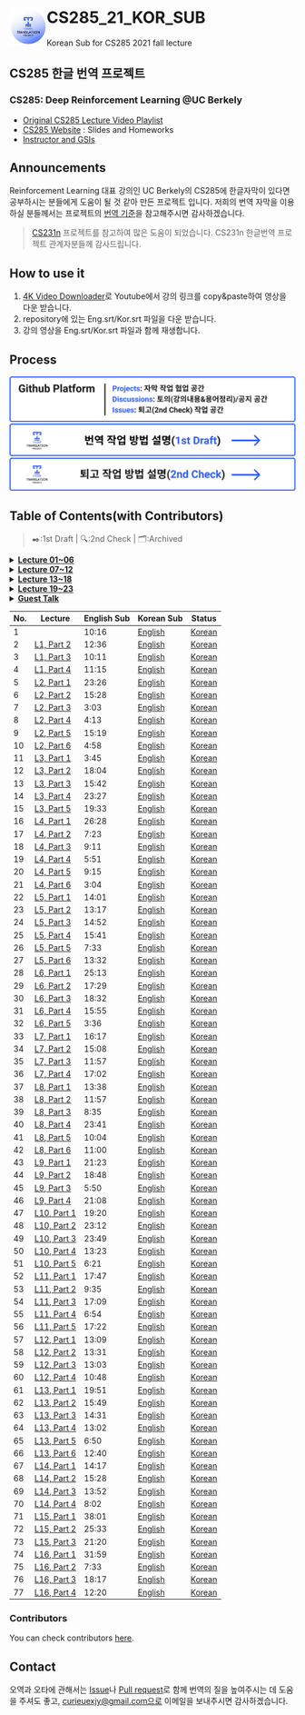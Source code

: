
# CS285_21_KOR_SUB <img align="left" width="13%" height="13%" src="./logo.png">

Korean Sub for CS285 2021 fall lecture

## CS285 한글 번역 프로젝트
### CS285: Deep Reinforcement Learning @UC Berkely
- [Original CS285 Lecture Video Playlist](https://youtube.com/playlist?list=PL_iWQOsE6TfXxKgI1GgyV1B_Xa0DxE5eH)
- [CS285 Website](http://rail.eecs.berkeley.edu/deeprlcourse/) : Slides and Homeworks
- [Instructor and GSIs](http://rail.eecs.berkeley.edu/deeprlcourse/staff/)

## Announcements
Reinforcement Learning 대표 강의인 UC Berkely의 CS285에 한글자막이 있다면 공부하시는 분들에게 도움이 될 것 같아 만든 프로젝트 입니다. 저희의 번역 자막을 이용하실 분들께서는 프로젝트의 [번역 기준](./docs/term.md)을 참고해주시면 감사하겠습니다.

> [CS231n](https://github.com/visionNoob/CS231N_17_KOR_SUB) 프로젝트를 참고하여 많은 도움이 되었습니다. CS231n 한글번역 프로젝트 관계자분들께 감사드립니다.

## How to use it
1. [4K Video Downloader](https://www.4kdownload.com/downloads)로 Youtube에서 강의 링크를 copy&paste하여 영상을 다운 받습니다.
2. repository에 있는 Eng.srt/Kor.srt 파일을 다운 받습니다.
3. 강의 영상을 Eng.srt/Kor.srt 파일과 함께 재생합니다.

## Process

![](./img/github.png)
[![](./img/first_draft.png)](./docs/first_draft.md)
[![](./img/second_check.png)](./docs/second_check.md)

## Table of Contents(with Contributors)
> ✒️:1st Draft | 🔍:2nd Check | 🗂:Archived


  <details>
  <summary><b><u>Lecture 01~06</u></b></summary>

  *   <details>
      <summary><b>Lecture 01</b></summary>
      <p>
          <a href="https://youtu.be/JHrlF10v2Og">L1, Part 1</a> 
          <a href="./English_srt/CS%20285%20Lecture%201%2C%20Part%201.srt">Lsert 1</a>
          <a href="https://youtu.be/JHrlF10v2Og">L1, Part 1</a>
          <a href="https://youtu.be/JHrlF10v2Og">L1, Part 1</a>
          <a href="https://youtu.be/JHrlF10v2Og">L1, Part 1</a>
      </p>
      </details>
  *   <details>
      <summary><b>Lecture 02</b></summary>
      <p>
          <a href="https://youtu.be/JHrlF10v2Og">L1, Part 1</a>
      </p>
      </details>
  *   <details>
      <summary><b>Lecture 03</b></summary>
      <p>
          <a href="https://youtu.be/JHrlF10v2Og">L1, Part 1</a>
      </p>
      </details>
  *   <details>
      <summary><b>Lecture 04</b></summary>
      <p>
          <a href="https://youtu.be/JHrlF10v2Og">L1, Part 1</a>
      </p>
      </details>
  *   <details>
      <summary><b>Lecture 05</b></summary>
      <p>
          <a href="https://youtu.be/JHrlF10v2Og">L1, Part 1</a>
      </p>
      </details>
  *   <details>
      <summary><b>Lecture 06</b></summary>
      <p>
          <a href="https://youtu.be/JHrlF10v2Og">L1, Part 1</a>
      </p>
      </details>    
  </details>
  
  
  <details>
  <summary><b><u>Lecture 07~12</u></b></summary>

  *   <details>
      <summary><b>Mid Toggle</b></summary>
      <p>
          Great, Middle Layer summary text working fine.
      </p>
      </details>
  *   <details>
      <summary><b>Mid Toggle</b></summary>
      <p>
          Great, Middle Layer summary text working fine.
      </p>
      </details>
  *   <details>
      <summary><b>Mid Toggle</b></summary>
      <p>
          Great, Middle Layer summary text working fine.
      </p>
      </details>
  *   <details>
      <summary><b>Mid Toggle</b></summary>
      <p>
          Great, Middle Layer summary text working fine.
      </p>
      </details>
  *   <details>
      <summary><b>Mid Toggle</b></summary>
      <p>
          Great, Middle Layer summary text working fine.
      </p>
      </details>
  *   <details>
      <summary><b>Mid Toggle</b></summary>
      <p>
          Great, Middle Layer summary text working fine.
      </p>
      </details>    
  </details>
  
  <details>
  <summary><b><u>Lecture 13~18</u></b></summary>

  *   <details>
      <summary><b>Mid Toggle</b></summary>
      <p>
          Great, Middle Layer summary text working fine.
      </p>
      </details>
  *   <details>
      <summary><b>Mid Toggle</b></summary>
      <p>
          Great, Middle Layer summary text working fine.
      </p>
      </details>
  *   <details>
      <summary><b>Mid Toggle</b></summary>
      <p>
          Great, Middle Layer summary text working fine.
      </p>
      </details>
  *   <details>
      <summary><b>Mid Toggle</b></summary>
      <p>
          Great, Middle Layer summary text working fine.
      </p>
      </details>
  *   <details>
      <summary><b>Mid Toggle</b></summary>
      <p>
          Great, Middle Layer summary text working fine.
      </p>
      </details>
  *   <details>
      <summary><b>Mid Toggle</b></summary>
      <p>
          Great, Middle Layer summary text working fine.
      </p>
      </details>    
  </details>
  
  <details>
  <summary><b><u>Lecture 19~23</u></b></summary>

  *   <details>
      <summary><b>Mid Toggle</b></summary>
      <p>
          Great, Middle Layer summary text working fine.
      </p>
      </details>
  *   <details>
      <summary><b>Mid Toggle</b></summary>
      <p>
          Great, Middle Layer summary text working fine.
      </p>
      </details>
  *   <details>
      <summary><b>Mid Toggle</b></summary>
      <p>
          Great, Middle Layer summary text working fine.
      </p>
      </details>
  *   <details>
      <summary><b>Mid Toggle</b></summary>
      <p>
          Great, Middle Layer summary text working fine.
      </p>
      </details>
  *   <details>
      <summary><b>Mid Toggle</b></summary>
      <p>
          Great, Middle Layer summary text working fine.
      </p>
      </details>
  </details>
  
  <details>
  <summary><b><u>Guest Talk</u></b></summary>

  *   <details>
      <summary><b>Mid Toggle</b></summary>
      <p>
          Great, Middle Layer summary text working fine.
      </p>
      </details>
  *   <details>
      <summary><b>Mid Toggle</b></summary>
      <p>
          Great, Middle Layer summary text working fine.
      </p>
      </details>
  *   <details>
      <summary><b>Mid Toggle</b></summary>
      <p>
          Great, Middle Layer summary text working fine.
      </p>
      </details>
  *   <details>
      <summary><b>Mid Toggle</b></summary>
      <p>
          Great, Middle Layer summary text working fine.
      </p>
      </details>
  </details>


|No.|Lecture|English Sub|Korean Sub|Status|
|--|--------|-----------|----------|------|
| 1||10:16|[English](https://github.com/CS285-KOR-SUB/CS285_21_KOR_SUB/blob/main/English_srt/CS%20285%20Lecture%201%2C%20Part%201.srt)|[Korean]()|✒️|@karl6885|
| 2|[L1, Part 2](https://youtu.be/IoF7D0qec0I)|12:36|[English](https://github.com/CS285-KOR-SUB/CS285_21_KOR_SUB/blob/main/English_srt/CS%20285%20Lecture%201%2C%20Part%202.srt)|[Korean]()|✒️|@CheolJ|
| 3|[L1, Part 3](https://youtu.be/BYoKE9yRy8g)|10:11|[English](https://github.com/CS285-KOR-SUB/CS285_21_KOR_SUB/blob/main/English_srt/CS%20285%20Lecture%201%2C%20Part%203.srt)|[Korean](https://github.com/CS285-KOR-SUB/CS285_21_KOR_SUB/blob/main/Korean_srt/CS%20285%20Lecture%201%2C%20Part%203.ko.srt)|✒️|@curieuxjy|
| 4|[L1, Part 4](https://youtu.be/xRmBEnI55es)|11:15|[English](https://github.com/CS285-KOR-SUB/CS285_21_KOR_SUB/blob/main/English_srt/CS%20285%20Lecture%201%2C%20Part%204.srt)|[Korean](https://github.com/CS285-KOR-SUB/CS285_21_KOR_SUB/blob/main/Korean_srt/CS%20285%20Lecture%201%2C%20Part%204.ko.srt)|✒️|@hoyajigi|
| 5|[L2, Part 1](https://youtu.be/HUzyjOsd2PA)|23:26|[English]()|[Korean]()|✒️|@hawk90 @BEMELON|
| 6|[L2, Part 2](https://youtu.be/988gLurg01U)|15:28|[English]()|[Korean]()|✒️|@gbeak @curieuxjy|
| 7|[L2, Part 3](https://youtu.be/H_z7vxGhsQk)| 3:03|[English](https://github.com/CS285-KOR-SUB/CS285_21_KOR_SUB/blob/main/English_srt/CS%20285%20Lecture%202%2C%20Part%203.srt)|[Korean](https://github.com/CS285-KOR-SUB/CS285_21_KOR_SUB/blob/main/Korean_srt/CS%20285%20Lecture%202%2C%20Part%203.ko.srt.srt)|✒️|@tw0226|
| 8|[L2, Part 4](https://youtu.be/ajAaM5FMRz4)| 4:13|[English](https://github.com/CS285-KOR-SUB/CS285_21_KOR_SUB/blob/main/English_srt/CS%20285%20Lecture%202%2C%20Part%204.srt)|[Korean]()|✒️|@tw0226|
| 9|[L2, Part 5](https://youtu.be/e2PpdPC34kI)|15:19|[English](https://github.com/CS285-KOR-SUB/CS285_21_KOR_SUB/blob/main/English_srt/CS%20285%20Lecture%202%2C%20Part%205.srt)|[Korean]()|✒️|@curieuxjy|
|10|[L2, Part 6](https://youtu.be/nM9f-5oQ86Y)| 4:58|[English](https://github.com/CS285-KOR-SUB/CS285_21_KOR_SUB/blob/main/English_srt/CS%20285%20Lecture%202%2C%20Part%206.srt)|[Korean]()|✒️|@pinga999|
|11|[L3, Part 1](https://youtu.be/AOypIa_8RXg)| 3:45|[English](https://github.com/CS285-KOR-SUB/CS285_21_KOR_SUB/blob/main/English_srt/CS%20285%20Lecture%203%2C%20Part%201.srt)|[Korean]()|✒️|@pinga999|
|12|[L3, Part 2](https://youtu.be/kPa6hU9prg4)|18:04|[English]()|[Korean]()||@|
|13|[L3, Part 3](https://youtu.be/ubSsUJbLkwM)|15:42|[English]()|[Korean]()||@|
|14|[L3, Part 4](https://youtu.be/dsNtkT7LF8M)|23:27|[English]()|[Korean]()||@|
|15|[L3, Part 5](https://youtu.be/Px3dQiv6R7E)|19:33|[English]()|[Korean]()||@|
|16|[L4, Part 1](https://youtu.be/jds0Wh9jTvE)|26:28|[English]()|[Korean]()||@|
|17|[L4, Part 2](https://youtu.be/Cip5UeGrCEE)| 7:23|[English]()|[Korean]()||@|
|18|[L4, Part 3](https://youtu.be/Pua9zO_YmKA)| 9:11|[English]()|[Korean]()||@|
|19|[L4, Part 4](https://youtu.be/eG9-F4r5k70)| 5:51|[English]()|[Korean]()||@|
|20|[L4, Part 5](https://youtu.be/dFqoGAyofUQ)| 9:15|[English]()|[Korean]()||@|
|21|[L4, Part 6](https://youtu.be/hfj9mS3nTLU)| 3:04|[English]()|[Korean]()||@|
|22|[L5, Part 1](https://youtu.be/GKoKNYaBvM0)|14:01|[English]()|[Korean]()||@|
|23|[L5, Part 2](https://youtu.be/VSPYKXm_hMA)|13:17|[English]()|[Korean]()||@|
|24|[L5, Part 3](https://youtu.be/VgdSubQN35g)|14:52|[English]()|[Korean]()||@|
|25|[L5, Part 4](https://youtu.be/KZd508qGFt0)|15:41|[English]()|[Korean]()||@|
|26|[L5, Part 5](https://youtu.be/QRLDAQbWc78)| 7:33|[English]()|[Korean]()||@|
|27|[L5, Part 6](https://youtu.be/PEzuojy8lVo)|13:32|[English]()|[Korean]()||@|
|28|[L6, Part 1](https://youtu.be/wr00ef_TY6Q)|25:13|[English]()|[Korean]()||@|
|29|[L6, Part 2](https://youtu.be/KVHtuwVhULA)|17:29|[English]()|[Korean]()||@|
|30|[L6, Part 3](https://youtu.be/7C2DSdXX-kQ)|18:32|[English]()|[Korean]()||@|
|31|[L6, Part 4](https://youtu.be/quRjnkj-MA0)|15:55|[English]()|[Korean]()||@|
|32|[L6, Part 5](https://youtu.be/A99gFMZPw7w)| 3:36|[English]()|[Korean]()||@|
|33|[L7, Part 1](https://youtu.be/pP_67mTJbGw)|16:17|[English]()|[Korean]()||@|
|34|[L7, Part 2](https://youtu.be/QUbuBEY12u0)|15:08|[English]()|[Korean]()||@|
|35|[L7, Part 3](https://youtu.be/Mz7XweEMCVI)|11:57|[English]()|[Korean]()||@|
|36|[L7, Part 4](https://youtu.be/9bOurz4aCbA)|17:02|[English]()|[Korean]()||@|
|37|[L8, Part 1](https://youtu.be/7-D8RL3D6CI)|13:38|[English]()|[Korean]()||@|
|38|[L8, Part 2](https://youtu.be/lqC9w532erw)|11:57|[English]()|[Korean]()||@|
|39|[L8, Part 3](https://youtu.be/oKfUMzfpAw0)| 8:35|[English]()|[Korean]()||@|
|40|[L8, Part 4](https://youtu.be/oMUSn1eRm7A)|23:41|[English]()|[Korean]()||@|
|41|[L8, Part 5](https://youtu.be/Q-Qwjz8Zmh0)|10:04|[English]()|[Korean]()||@|
|42|[L8, Part 6](https://youtu.be/cmGSnu-PIwU)|11:00|[English]()|[Korean]()||@|
|43|[L9, Part 1](https://youtu.be/ySenCHPsKJU)|21:23|[English]()|[Korean]()||@|
|44|[L9, Part 2](https://youtu.be/LtAt5M_a0dI)|18:48|[English]()|[Korean]()||@|
|45|[L9, Part 3](https://youtu.be/WuPauZgX7BM)|5:50|[English]()|[Korean]()||@|
|46|[L9, Part 4](https://youtu.be/QWnpF0FaKL4)|21:08|[English]()|[Korean]()||@|
|47|[L10, Part 1](https://youtu.be/4SL0DnxC1GM)|19:20|[English]()|[Korean]()||@|
|48|[L10, Part 2](https://youtu.be/pd9mKcH4kkk)|23:12|[English]()|[Korean]()||@|
|49|[L10, Part 3](https://youtu.be/gqTE8-tH3Iw)|23:49|[English]()|[Korean]()||@|
|50|[L10, Part 4](https://youtu.be/PHC2dm4E_VQ)|13:23|[English]()|[Korean]()||@|
|51|[L10, Part 5](https://youtu.be/4Km05TctgNw)|6:21|[English]()|[Korean]()||@|
|52|[L11, Part 1](https://youtu.be/LkTmiylbHYk)|17:47|[English]()|[Korean]()||@|
|53|[L11, Part 2](https://youtu.be/LkTmiylbHYk)|9:35|[English]()|[Korean]()||@|
|54|[L11, Part 3](https://youtu.be/zKiyNUSLGbQ)|17:09|[English]()|[Korean]()||@|
|55|[L11, Part 4](https://youtu.be/zKiyNUSLGbQ)|6:54|[English]()|[Korean]()||@|
|56|[L11, Part 5](https://youtu.be/2EWicx9uP1Q)|17:22|[English]()|[Korean]()||@|
|57|[L12, Part 1](https://youtu.be/5GJkqMFgADw)|13:09|[English]()|[Korean]()||@|
|58|[L12, Part 2](https://youtu.be/cVnTRwrY4lE)|13:31|[English]()|[Korean]()||@|
|59|[L12, Part 3](https://youtu.be/wXcu6xMs9BM)|13:03|[English]()|[Korean]()||@|
|60|[L12, Part 4](https://youtu.be/DszxsbAl8Eo)|10:48|[English]()|[Korean]()||@|
|61|[L13, Part 1](https://youtu.be/RTLeJrp5Yp4)|19:51|[English]()|[Korean]()||@|
|62|[L13, Part 2](https://youtu.be/bb3Aus4R654)|15:49|[English]()|[Korean]()||@|
|63|[L13, Part 3](https://youtu.be/VR6no95qNts)|14:31|[English]()|[Korean]()||@|
|64|[L13, Part 4](https://youtu.be/85_0i1Ug1kg)|13:02|[English]()|[Korean]()||@|
|65|[L13, Part 5](https://youtu.be/9Y9lHFgiJZ0)|6:50|[English]()|[Korean]()||@|
|66|[L13, Part 6](https://youtu.be/40-_EclzZ5Q)|12:40|[English]()|[Korean]()||@|
|67|[L14, Part 1](https://youtu.be/HnV3ed8wqPA)|14:17|[English]()|[Korean]()||@|
|68|[L14, Part 2](https://youtu.be/FxzreFYUkxo)|15:28|[English]()|[Korean]()||@|
|69|[L14, Part 3](https://youtu.be/N9I0jstOWCc)|13:52|[English]()|[Korean]()||@|
|70|[L14, Part 4](https://youtu.be/9O3GMntSL80)|8:02|[English]()|[Korean]()||@|
|71|[L15, Part 1](https://youtu.be/NV4oSWe1H9o)|38:01|[English]()|[Korean]()||@|
|72|[L15, Part 2](https://youtu.be/9HrN6nHoxD8)|25:33|[English]()|[Korean]()||@|
|73|[L15, Part 3](https://youtu.be/YNritd36FB0)|21:20|[English]()|[Korean]()||@|
|74|[L16, Part 1](https://youtu.be/TCn26YClkCw)|31:59|[English]()|[Korean]()||@|
|75|[L16, Part 2](https://youtu.be/tKXMLG4FKpI)|7:33|[English]()|[Korean]()||@|
|76|[L16, Part 3](https://youtu.be/KG1MsrGlPwQ)|18:17|[English]()|[Korean]()||@|
|77|[L16, Part 4](https://youtu.be/0MBLPA4gZPA)|12:20|[English]()|[Korean]()||@|

### Contributors
You can check contributors [here](https://github.com/CS285-KOR-SUB/CS285_21_KOR_SUB/graphs/contributors).


## Contact
오역과 오타에 관해서는 [Issue](https://github.com/CS285-KOR-SUB/CS285_21_KOR_SUB/issues)나 [Pull request](https://github.com/CS285-KOR-SUB/CS285_21_KOR_SUB/pulls)로 함께 번역의 질을 높여주시는 데 도움을 주셔도 좋고, curieuexjy@gmail.com으로 이메일을 보내주시면 감사하겠습니다.
